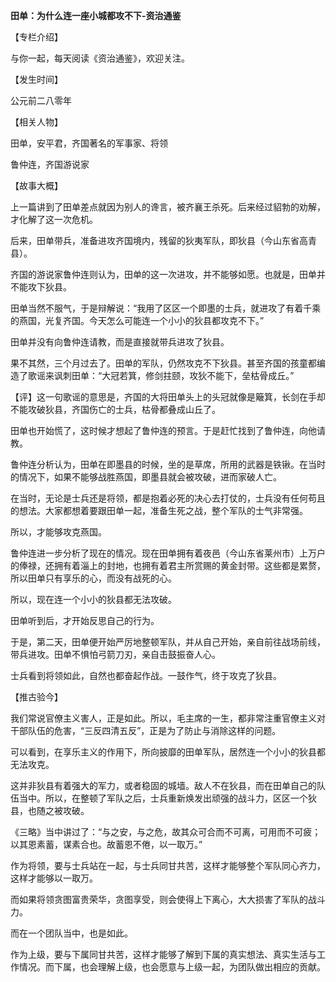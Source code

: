 **田单：为什么连一座小城都攻不下-资治通鉴**

【专栏介绍】

与你一起，每天阅读《资治通鉴》，欢迎关注。

【发生时间】

公元前二八零年

【相关人物】

田单，安平君，齐国著名的军事家、将领

鲁仲连，齐国游说家

【故事大概】

上一篇讲到了田单差点就因为别人的谗言，被齐襄王杀死。后来经过貂勃的劝解，才化解了这一次危机。

后来，田单带兵，准备进攻齐国境内，残留的狄夷军队，即狄县（今山东省高青县）。

齐国的游说家鲁仲连则认为，田单的这一次进攻，并不能够如愿。也就是，田单并不能攻下狄县。

田单当然不服气，于是辩解说：“我用了区区一个即墨的士兵，就进攻了有着千乘的燕国，光复齐国。今天怎么可能连一个小小的狄县都攻克不下。”

田单并没有向鲁仲连请教，而是直接就带兵进攻了狄县。

果不其然，三个月过去了。田单的军队，仍然攻克不下狄县。甚至齐国的孩童都编造了歌谣来讽刺田单：“大冠若箕，修剑拄颐，攻狄不能下，垒枯骨成丘。”

【评】这一句歌谣的意思是，齐国的大将田单头上的头冠就像是簸箕，长剑在手却不能攻破狄县，齐国伤亡的士兵，枯骨都叠成山丘了。

田单也开始慌了，这时候才想起了鲁仲连的预言。于是赶忙找到了鲁仲连，向他请教。

鲁仲连分析认为，田单在即墨县的时候，坐的是草席，所用的武器是铁锹。在当时的情况下，如果不能够战胜燕国，即墨县就会被攻破，进而家破人亡。

在当时，无论是士兵还是将领，都是抱着必死的决心去打仗的，士兵没有任何苟且的想法。大家都想着要跟田单一起，准备生死之战，整个军队的士气非常强。

所以，才能够攻克燕国。

鲁仲连进一步分析了现在的情况。现在田单拥有着夜邑（今山东省莱州市）上万户的俸禄，还拥有着淄上的封地，也拥有着君主所赏赐的黄金封带。这些都是累赘，所以田单只有享乐的心，而没有战死的心。

所以，现在连一个小小的狄县都无法攻破。

田单听到后，才开始反思自己的行为。

于是，第二天，田单便开始严厉地整顿军队，并从自己开始，亲自前往战场前线，带兵进攻。田单不惧怕弓箭刀刃，亲自击鼓振奋人心。

士兵看到将领如此，自然也都奋起作战。一鼓作气，终于攻克了狄县。

【推古验今】

我们常说官僚主义害人，正是如此。所以，毛主席的一生，都非常注重官僚主义对干部队伍的危害，“三反四清五反”，正是为了防止与消除这样的问题。

可以看到，在享乐主义的作用下，所向披靡的田单军队，居然连一个小小的狄县都无法攻克。

这并非狄县有着强大的军力，或者稳固的城墙。敌人不在狄县，而在田单自己的队伍当中。所以，在整顿了军队之后，士兵重新焕发出顽强的战斗力，区区一个狄县，也随之被攻破。

《三略》当中讲过了：“与之安，与之危，故其众可合而不可离，可用而不可疲；以其恩素蓄，谋素合也。故蓄恩不倦，以一取万。”

作为将领，要与士兵站在一起，与士兵同甘共苦，这样才能够整个军队同心齐力，这样才能够以一取万。

而如果将领贪图富贵荣华，贪图享受，则会使得上下离心，大大损害了军队的战斗力。

而在一个团队当中，也是如此。

作为上级，要与下属同甘共苦，这样才能够了解到下属的真实想法、真实生活与工作情况。而下属，也会理解上级，也会愿意与上级一起，为团队做出相应的贡献。